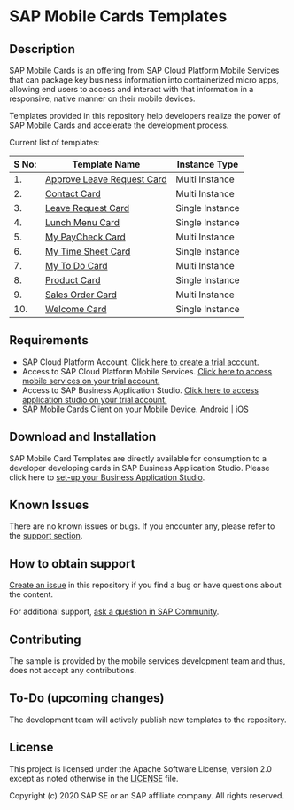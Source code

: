 # SAP Mobile Cards Templates

## Description

SAP Mobile Cards is an offering from SAP Cloud Platform Mobile Services that can package key business information into containerized micro apps, allowing end users to access and interact with that information in a responsive, native manner on their mobile devices.

Templates provided in this repository help developers realize the power of SAP Mobile Cards and accelerate the development process.

Current list of templates:

|S No: | Template Name| Instance Type |
|---|---|---|
| 1. | [Approve Leave Request Card](/Approve%20Leave%20Request%20Card%20Template%20-%20Multi%20Instance) | Multi Instance |
| 2. | [Contact Card](/Contact%20Card%20Template%20-%20Multi%20Instance) | Multi Instance |
| 3. | [Leave Request Card](/Leave%20Request%20Card%20Template%20-%20Single%20Instance) | Single Instance |
| 4. | [Lunch Menu Card](/Lunch%20Menu%20Card%20Template%20-%20Single%20Instance) | Single Instance |
| 5. | [My PayCheck Card](/My%20Paycheck%20Card%20Template%20-%20Multi%20Instance) | Multi Instance |
| 6. | [My Time Sheet Card](/My%20Time%20Sheet%20Card%20Template%20-%20Single%20Instance) | Single Instance |
| 7. | [My To Do Card](/My%20To%20Dos%20Card%20Template%20-%20Multi%20Instance) | Multi Instance |
| 8. | [Product Card](/Product%20Card%20Template%20-%20Single%20Instance) | Single Instance |
| 9. | [Sales Order Card](/Sales%20Order%20Card%20Template%20-%20Multi%20Instance) | Multi Instance|
| 10. | [Welcome Card](/Welcome%20Card%20Template%20-%20Single%20Instance) | Single Instance |

## Requirements

* SAP Cloud Platform Account.
    [Click here to create a trial account.](https://developers.sap.com/tutorials/hcp-create-trial-account.html)
* Access to SAP Cloud Platform Mobile Services.
    [Click here to access mobile services on your trial account.](https://developers.sap.com/tutorials/cp-mobile-cards-setup.html)
* Access to SAP Business Application Studio.
    [Click here to access application studio on your trial account.](https://developers.sap.com/tutorials/cp-mobile-cards-setup.html)
* SAP Mobile Cards Client on your Mobile Device.
    [Android](https://play.google.com/store/apps/details?id=com.sap.content2go&hl=en_IN) | [iOS](https://apps.apple.com/us/app/sap-mobile-cards/id1168110623)

## Download and Installation

SAP Mobile Card Templates are directly available for consumption to a developer developing cards in SAP Business Application Studio. Please click here to [set-up your Business Application Studio](https://developers.sap.com/tutorials/appstudio-onboarding.html).

## Known Issues

There are no known issues or bugs. If you encounter any, please refer to the [support section](#how-to-obtain-support).

## How to obtain support

[Create an issue](https://github.com/SAP-samples/mobile-cards-templates/issues) in this repository if you find a bug or have questions about the content.

For additional support, [ask a question in SAP Community](https://answers.sap.com/tags/73555000100700000761).

## Contributing

The sample is provided by the mobile services development team and thus, does not accept any contributions.

## To-Do (upcoming changes)

The development team will actively publish new templates to the repository.

## License

This project is licensed under the Apache Software License, version 2.0 except as noted otherwise in the [LICENSE](/LICENSES/Apache-2.0.txt) file.

Copyright (c) 2020 SAP SE or an SAP affiliate company. All rights reserved.
